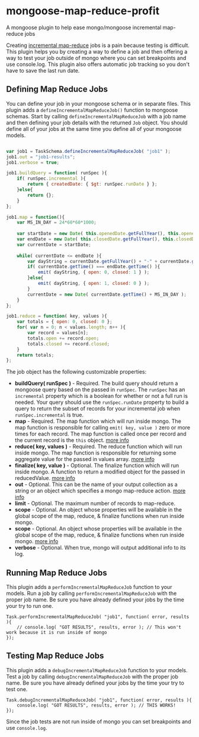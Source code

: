 # mongoose-map-reduce-profit
A mongoose plugin to help ease mongo/mongoose incremental map-reduce jobs

Creating [incremental map-reduce](http://docs.mongodb.org/manual/tutorial/perform-incremental-map-reduce/) jobs is a pain because testing is difficult. This plugin helps you by creating a way to define a job and then offering a way to test your job outside of mongo where you can set breakpoints and use console.log. This plugin also
offers automatic job tracking so you don't have to save the last run date.

## Defining Map Reduce Jobs

You can define your job in your mongoose schema or in separate files. This plugin adds a `defineIncrementalMapReduceJob()` function to mongoose schemas. Start by calling `defineIncrementalMapReduceJob` with a job
name and then defining your job details with the returned `Job` object. You should define all of your jobs at the same time you define all of your mongoose models.

```javascript

var job1 = TaskSchema.defineIncrementalMapReduceJob( "job1" );
job1.out = "job1-results";
job1.verbose = true;

job1.buildQuery = function( runSpec ){
    if( runSpec.incremental ){
        return { createdDate: { $gt: runSpec.runDate } };
    }else{
        return {};
    }
};

job1.map = function(){
    var MS_IN_DAY = 24*60*60*1000;
    
    var startDate = new Date( this.openedDate.getFullYear(), this.openedDate.getMonth(), this.openedDate.getDate(), 0, 0, 0, 0 );
    var endDate = new Date( this.closedDate.getFullYear(), this.closedDate.getMonth(), this.closedDate.getDate(), 0, 0, 0, 0 );
    var currentDate = startDate;
    
    while( currentDate <= endDate ){
        var dayString = currentDate.getFullYear() + "-" + currentDate.getMonth() + "-" + currentDate.getDate();
        if( currentDate.getTime() === endDate.getTime() ){
            emit( dayString, { open: 0, closed: 1 } );
        }else{
            emit( dayString, { open: 1, closed: 0 } );
        }
        currentDate = new Date( currentDate.getTime() + MS_IN_DAY );
    }
};    

job1.reduce = function( key, values ){
    var totals = { open: 0, closed: 0 };
    for( var n = 0; n < values.length; n++ ){
        var record = values[n];
        totals.open += record.open;
        totals.closed += record.closed;
    }
    return totals;
};

```

The job object has the following customizable properties:
* **buildQuery( runSpec )** - Required. The build query should return a mongoose query based on the passed in `runSpec`. The `runSpec` has an `incremental` property which is a boolean for whether or not a full run is needed. Your query should use the `runSpec.runDate` property to build a query to return the subset of records for your incremental job when `runSpec.incremental` is true.
* **map** - Required. The map function which will run inside mongo. The map function is responsible for calling `emit( key, value )` zero or more times for each record. The map function is called once per record and the current record is the `this` object. [more info](http://docs.mongodb.org/manual/reference/command/mapReduce/#requirements-for-the-map-function)
* **reduce( key, values )** - Required. The reduce function which will run inside mongo. The map function is responsible for returning some aggregate value for the passed in values array. [more info](http://docs.mongodb.org/manual/reference/command/mapReduce/#requirements-for-the-reduce-function)
* **finalize( key, value )** - Optional. The finalize function which will run inside mongo. A function to return a modified object for the passed in reducedValue. [more info](http://docs.mongodb.org/manual/reference/command/mapReduce/#requirements-for-the-finalize-function)
* **out** - Optional. This can be the name of your output collection as a string or an object which specifies a mongo map-reduce action. [more info](http://docs.mongodb.org/manual/reference/command/mapReduce/#out-options)
* **limit** - Optional. The maximum number of records to map-reduce.
* **scope** - Optional. An object whose properties will be available in the global scope of the map, reduce, & finalize functions when run inside mongo.
* **scope** - Optional. An object whose properties will be available in the global scope of the map, reduce, & finalize functions when run inside mongo. [more info](http://docs.mongodb.org/manual/reference/command/mapReduce)
* **verbose** - Optional. When true, mongo will output additional info to its log.


## Running Map Reduce Jobs

This plugin adds a `performIncrementalMapReduceJob` function to your models. Run a job by calling `performIncrementalMapReduceJob` with the proper job name. Be sure you have already defined your jobs by the time your try to run one.

```
Task.performIncrementalMapReduceJob( "job1", function( error, results ){
    // console.log( "GOT RESULTS", results, error ); // This won't work because it is run inside of mongo
});
```


## Testing Map Reduce Jobs

This plugin adds a `debugIncrementalMapReduceJob` function to your models. Test a job by calling `debugIncrementalMapReduceJob` with the proper job name. Be sure you have already defined your jobs by the time your try to test one.

```
Task.debugIncrementalMapReduceJob( "job1", function( error, results ){
    console.log( "GOT RESULTS", results, error ); // THIS WORKS!
});
```

Since the job tests are not run inside of mongo you can set breakpoints and use `console.log`.
